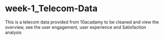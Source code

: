 # week-1_Telecom-Data
This is a telecom data provided from 10acadamy to be cleaned and view the overview, see the user engagement, user experience and Satisfaction analysis

